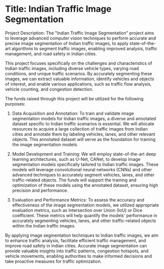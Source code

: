 # Title: Indian Traffic Image Segmentation

Project Description:
The "Indian Traffic Image Segmentation" project aims to leverage advanced computer vision techniques to perform accurate and precise image segmentation of Indian traffic images, to apply state-of-the-art algorithms to segment traffic images, enabling improved analysis, traffic management, and road safety in Indian cities.

This project focuses specifically on the challenges and characteristics of Indian traffic images, including diverse vehicle types, varying road conditions, and unique traffic scenarios. By accurately segmenting these images, we can extract valuable information, identify vehicles and objects of interest, and enable various applications, such as traffic flow analysis, vehicle counting, and congestion detection.

The funds raised through this project will be utilized for the following purposes:

1. Data Acquisition and Annotation: To train and validate image segmentation models for Indian traffic images, a diverse and annotated dataset specific to Indian traffic scenarios is essential. We will allocate resources to acquire a large collection of traffic images from Indian cities and annotate them by labeling vehicles, lanes, and other relevant objects. This annotated dataset will serve as the foundation for training the image segmentation models.

2. Model Development and Training: We will employ state-of-the-art deep learning architectures, such as U-Net, CANet, to develop image segmentation models specifically tailored to Indian traffic images. These models will leverage convolutional neural networks (CNNs) and other advanced techniques to accurately segment vehicles, lanes, and other traffic-related objects. The funds will support the training and optimization of these models using the annotated dataset, ensuring high precision and performance.

3. Evaluation and Performance Metrics: To assess the accuracy and effectiveness of the image segmentation models, we utilized appropriate evaluation metrics, such as Intersection over Union (IoU) or Dice coefficient. These metrics will help quantify the models' performance in accurately segmenting vehicles, lanes, and other traffic-related objects within the Indian traffic images.

By applying image segmentation techniques to Indian traffic images, we aim to enhance traffic analysis, facilitate efficient traffic management, and improve road safety in Indian cities. Accurate image segmentation can provide valuable insights into traffic patterns, congestion hotspots, and vehicle movements, enabling authorities to make informed decisions and take proactive measures for traffic optimization.


